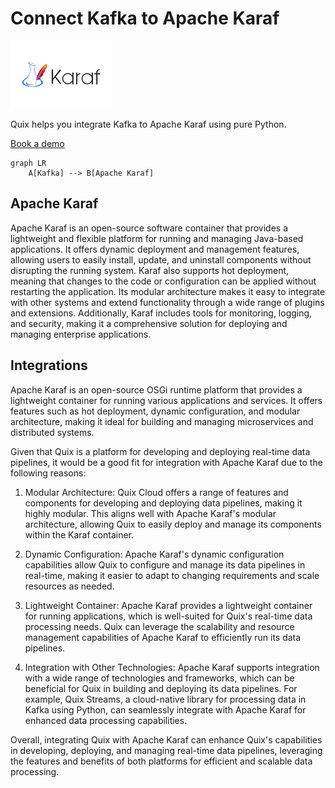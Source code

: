 # Connect Kafka to Apache Karaf

![](./images/logo_1.jpg)

Quix helps you integrate Kafka to Apache Karaf using pure Python.

<div>
<a class="md-button md-button--primary" href="https://share.hsforms.com/1iW0TmZzKQMChk0lxd_tGiw4yjw2?__hstc=175542013.2303933fbd746c0ac86d9ccbe9bc9100.1728383268831.1729603416735.1729620918855.31&__hssc=175542013.1.1729620918855&__hsfp=2132701734" target="_blank" style="margin-right:.5rem;">Book a demo</a>
<br/>
</div>

```mermaid
graph LR
    A[Kafka] --> B[Apache Karaf]
```

## Apache Karaf

Apache Karaf is an open-source software container that provides a lightweight and flexible platform for running and managing Java-based applications. It offers dynamic deployment and management features, allowing users to easily install, update, and uninstall components without disrupting the running system. Karaf also supports hot deployment, meaning that changes to the code or configuration can be applied without restarting the application. Its modular architecture makes it easy to integrate with other systems and extend functionality through a wide range of plugins and extensions. Additionally, Karaf includes tools for monitoring, logging, and security, making it a comprehensive solution for deploying and managing enterprise applications.

## Integrations

Apache Karaf is an open-source OSGi runtime platform that provides a lightweight container for running various applications and services. It offers features such as hot deployment, dynamic configuration, and modular architecture, making it ideal for building and managing microservices and distributed systems.

Given that Quix is a platform for developing and deploying real-time data pipelines, it would be a good fit for integration with Apache Karaf due to the following reasons:

1. Modular Architecture: Quix Cloud offers a range of features and components for developing and deploying data pipelines, making it highly modular. This aligns well with Apache Karaf's modular architecture, allowing Quix to easily deploy and manage its components within the Karaf container.

2. Dynamic Configuration: Apache Karaf's dynamic configuration capabilities allow Quix to configure and manage its data pipelines in real-time, making it easier to adapt to changing requirements and scale resources as needed.

3. Lightweight Container: Apache Karaf provides a lightweight container for running applications, which is well-suited for Quix's real-time data processing needs. Quix can leverage the scalability and resource management capabilities of Apache Karaf to efficiently run its data pipelines.

4. Integration with Other Technologies: Apache Karaf supports integration with a wide range of technologies and frameworks, which can be beneficial for Quix in building and deploying its data pipelines. For example, Quix Streams, a cloud-native library for processing data in Kafka using Python, can seamlessly integrate with Apache Karaf for enhanced data processing capabilities.

Overall, integrating Quix with Apache Karaf can enhance Quix's capabilities in developing, deploying, and managing real-time data pipelines, leveraging the features and benefits of both platforms for efficient and scalable data processing.

